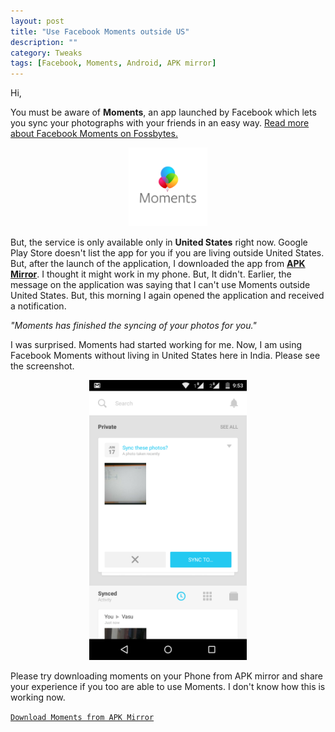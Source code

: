```yaml
---
layout: post
title: "Use Facebook Moments outside US"
description: ""
category: Tweaks 
tags: [Facebook, Moments, Android, APK mirror]
---
```

Hi,

You must be aware of **Moments**, an app launched by Facebook which lets you sync your photographs with your friends in an easy way.
<a href="http://fossbytes.com/facebook-launches-moments" target="_blank">Read more about Facebook Moments on Fossbytes.</a>
<center><a href="http://fossbytes.com/facebook-launches-moments" target="_blank"><img src="/assets/media/Moments-Logo.png" width="25%" height="25%"></a></center>

But, the service is only available only in **United States** right now.
Google Play Store doesn't list the app for you if you are living outside United States.
But, after the launch of the application, I downloaded the app from <a href="http://www.apkmirror.com/" target="_blank">**APK Mirror**</a>.
I thought it might work in my phone. But, It didn't.
Earlier, the message on the application was saying that I can't use Moments outside United States.
But, this morning I again opened the application and received a notification.


*"Moments has finished the syncing of your photos for you."*

I was surprised. Moments had started working for me.
Now, I am using Facebook Moments without living in United States here in India.
Please see the screenshot.
<center><img src="/assets/media/fb-moments.png" width="50%" height="50%"></center>

Please try downloading moments on your Phone from APK mirror and share your experience if you too are able to use Moments.
I don't know how this is working now.

<a href="http://www.apkmirror.com/wp-content/themes/APKMirror/download.php?id=15146" target="_blank">`Download Moments from APK Mirror`</a>


